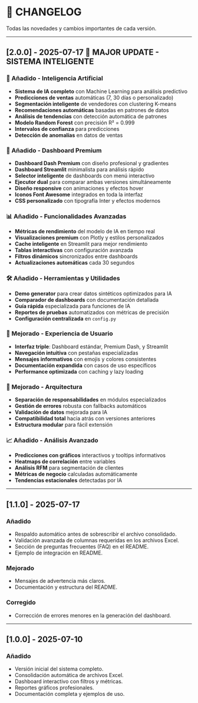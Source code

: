 # 📑 CHANGELOG

Todas las novedades y cambios importantes de cada versión.

---

## [2.0.0] - 2025-07-17 🚀 **MAJOR UPDATE - SISTEMA INTELIGENTE**
### 🤖 Añadido - Inteligencia Artificial
- **Sistema de IA completo** con Machine Learning para análisis predictivo
- **Predicciones de ventas** automáticas (7, 30 días o personalizado)
- **Segmentación inteligente** de vendedores con clustering K-means
- **Recomendaciones automáticas** basadas en patrones de datos
- **Análisis de tendencias** con detección automática de patrones
- **Modelo Random Forest** con precisión R² = 0.999
- **Intervalos de confianza** para predicciones
- **Detección de anomalías** en datos de ventas

### 🎨 Añadido - Dashboard Premium
- **Dashboard Dash Premium** con diseño profesional y gradientes
- **Dashboard Streamlit** minimalista para análisis rápido
- **Selector inteligente** de dashboards con menú interactivo
- **Ejecutor dual** para comparar ambas versiones simultáneamente
- **Diseño responsive** con animaciones y efectos hover
- **Iconos Font Awesome** integrados en toda la interfaz
- **CSS personalizado** con tipografía Inter y efectos modernos

### 📊 Añadido - Funcionalidades Avanzadas
- **Métricas de rendimiento** del modelo de IA en tiempo real
- **Visualizaciones premium** con Plotly y estilos personalizados
- **Cache inteligente** en Streamlit para mejor rendimiento
- **Tablas interactivas** con configuración avanzada
- **Filtros dinámicos** sincronizados entre dashboards
- **Actualizaciones automáticas** cada 30 segundos

### 🛠️ Añadido - Herramientas y Utilidades
- **Demo generator** para crear datos sintéticos optimizados para IA
- **Comparador de dashboards** con documentación detallada
- **Guía rápida** especializada para funciones de IA
- **Reportes de pruebas** automatizados con métricas de precisión
- **Configuración centralizada** en `config.py`

### 🎯 Mejorado - Experiencia de Usuario
- **Interfaz triple**: Dashboard estándar, Premium Dash, y Streamlit
- **Navegación intuitiva** con pestañas especializadas
- **Mensajes informativos** con emojis y colores consistentes
- **Documentación expandida** con casos de uso específicos
- **Performance optimizada** con caching y lazy loading

### 🔧 Mejorado - Arquitectura
- **Separación de responsabilidades** en módulos especializados
- **Gestión de errores** robusta con fallbacks automáticos
- **Validación de datos** mejorada para IA
- **Compatibilidad total** hacia atrás con versiones anteriores
- **Estructura modular** para fácil extensión

### 📈 Añadido - Análisis Avanzado
- **Predicciones con gráficos** interactivos y tooltips informativos
- **Heatmaps de correlación** entre variables
- **Análisis RFM** para segmentación de clientes
- **Métricas de negocio** calculadas automáticamente
- **Tendencias estacionales** detectadas por IA

---

## [1.1.0] - 2025-07-17
### Añadido
- Respaldo automático antes de sobrescribir el archivo consolidado.
- Validación avanzada de columnas requeridas en los archivos Excel.
- Sección de preguntas frecuentes (FAQ) en el README.
- Ejemplo de integración en README.

### Mejorado
- Mensajes de advertencia más claros.
- Documentación y estructura del README.

### Corregido
- Corrección de errores menores en la generación del dashboard.

---

## [1.0.0] - 2025-07-10
### Añadido
- Versión inicial del sistema completo.
- Consolidación automática de archivos Excel.
- Dashboard interactivo con filtros y métricas.
- Reportes gráficos profesionales.
- Documentación completa y ejemplos de uso.                                                     


